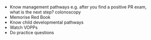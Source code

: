 - Know management pathways e.g. after you find a positive PR exam, what is the next step? colonoscopy
- Memorise Red Book
- Know child developmental pathways
- Watch VOPPs
- Do practice questions 